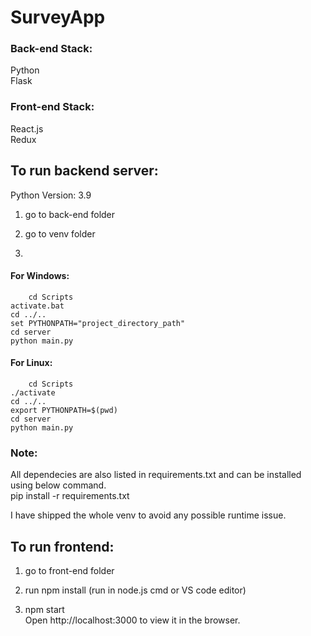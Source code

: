 # SurveyApp

### Back-end Stack:
Python  
Flask  

### Front-end Stack:
React.js  
Redux  

## To run backend server:
Python Version: 3.9   
1) go to back-end folder  

2) go to venv folder  

3) 
#### For Windows:
        cd Scripts  
	activate.bat  
	cd ../..  
	set PYTHONPATH="project_directory_path"  
	cd server  
	python main.py  


#### For Linux:
        cd Scripts  
	./activate  
	cd ../..  
	export PYTHONPATH=$(pwd)  
	cd server  
	python main.py  


### Note:  
All dependecies are also listed in requirements.txt and can be installed using below command.  
	pip install -r requirements.txt  

I have shipped the whole venv to avoid any possible runtime issue.  



## To run frontend:  

1) go to front-end folder  

2) run npm install (run in node.js cmd or VS code editor)  

3) npm start  
Open http://localhost:3000 to view it in the browser.  




	
